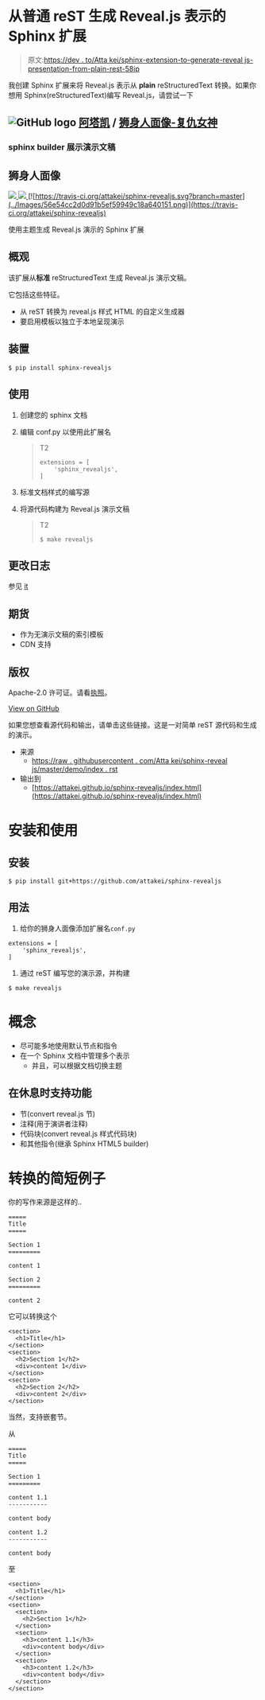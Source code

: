 # 从普通 reST 生成 Reveal.js 表示的 Sphinx 扩展

> 原文:[https://dev . to/Atta kei/sphinx-extension-to-generate-reveal js-presentation-from-plain-rest-58ip](https://dev.to/attakei/sphinx-extension-to-generate-revealjs-presentation-from-plain-rest-58ip)

我创建 Sphinx 扩展来将 Reveal.js 表示从 **plain** reStructuredText 转换。如果你想用 Sphinx(reStructuredText)编写 Reveal.js，请尝试一下

## ![GitHub logo](../Images/a73f630113876d78cff79f59c2125b24.png) [阿塔凯](https://github.com/attakei) / [狮身人面像-复仇女神](https://github.com/attakei/sphinx-revealjs)

### sphinx builder 展示演示文稿

<article class="markdown-body entry-content container-lg" itemprop="text">

# 狮身人面像

[![](../Images/9cd3d68ac70b4f9c5187e6b39f69fdc6.png) ](https://pypi.org/project/sphinx-revealjs/) [![](../Images/042838fade83795eaf81bbc376347315.png) ](https://github.com/attakei/sphinx-revealjs/actions) [![https://travis-ci.org/attakei/sphinx-revealjs.svg?branch=master](../Images/56e54cc2d0d91b5ef59949c18a640151.png)](https://travis-ci.org/attakei/sphinx-revealjs)

使用主题生成 Reveal.js 演示的 Sphinx 扩展

## 概观

该扩展从**标准** reStructuredText 生成 Reveal.js 演示文稿。

它包括这些特征。

*   从 reST 转换为 reveal.js 样式 HTML 的自定义生成器
*   要启用模板以独立于本地呈现演示

## 装置

```
$ pip install sphinx-revealjs
```

## 使用

1.  创建您的 sphinx 文档

2.  编辑 conf.py 以使用此扩展名

    > T2
    > 
    > ```
    > extensions = [
    >     'sphinx_revealjs',
    > ]
    > ```

3.  标准文档样式的编写源

4.  将源代码构建为 Reveal.js 演示文稿

    > T2
    > 
    > ```
    > $ make revealjs
    > ```

## 更改日志

参见 [it](https://raw.githubusercontent.com/attakei/sphinx-revealjs/master/README.rst/./CHANGES.rst)

## 期货

*   作为无演示文稿的索引模板
*   CDN 支持

## 版权

Apache-2.0 许可证。请看[执照](https://raw.githubusercontent.com/attakei/sphinx-revealjs/master/README.rst/./LICENSE)。

</article>

[View on GitHub](https://github.com/attakei/sphinx-revealjs)

如果您想查看源代码和输出，请单击这些链接。这是一对简单 reST 源代码和生成的演示。

*   来源
    *   [https://raw . githubusercontent . com/Atta kei/sphinx-reveal js/master/demo/index . rst](https://raw.githubusercontent.com/attakei/sphinx-revealjs/master/demo/index.rst)
*   输出到
    *   [https://attakei.github.io/sphinx-revealjs/index.html](https://attakei.github.io/sphinx-revealjs/index.html)

# 安装和使用

## 安装

```
$ pip install git+https://github.com/attakei/sphinx-revealjs 
```

## 用法

1.  给你的狮身人面像添加扩展名`conf.py`

```
extensions = [
    'sphinx_revealjs',
] 
```

1.  通过 reST 编写您的演示源，并构建

```
$ make revealjs 
```

# 概念

*   尽可能多地使用默认节点和指令
*   在一个 Sphinx 文档中管理多个表示
    *   并且，可以根据文档切换主题

## 在休息时支持功能

*   节(convert reveal.js 节)
*   注释(用于演讲者注释)
*   代码块(convert reveal.js 样式代码块)
*   和其他指令(继承 Sphinx HTML5 builder)

# 转换的简短例子

你的写作来源是这样的..

```
=====
Title
=====

Section 1
=========

content 1

Section 2
=========

content 2 
```

它可以转换这个

```
<section>
  <h1>Title</h1>
</section>
<section>
  <h2>Section 1</h2>
  <div>content 1</div>
</section>
<section>
  <h2>Section 2</h2>
  <div>content 2</div>
</section> 
```

当然，支持嵌套节。

从

```
=====
Title
=====

Section 1
=========

content 1.1
-----------

content body

content 1.2
-----------

content body 
```

至

```
<section>
  <h1>Title</h1>
</section>
<section>
  <section>
    <h2>Section 1</h2>
  </section>
  <section>
    <h3>content 1.1</h3>
    <div>content body</div>
  </section>
  <section>
    <h3>content 1.2</h3>
    <div>content body</div>
  </section>
</section> 
```
